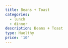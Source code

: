 ```yaml
---
title: Beans + Toast
categories:
  - lunch
  - dinner
description: Beans + Toast
type: Haelthy
price: '10'
---
```


